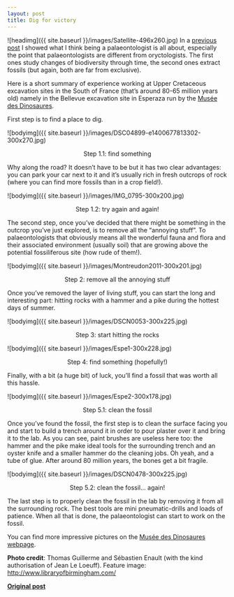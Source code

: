 ```yaml
---
layout: post
title: Dig for victory
---
```


![headimg]({{ site.baseurl }}/images/Satellite-496x260.jpg)
In a [previous post](http://www.ecoevoblog.com/2014/06/09/what-isnt-palaeontology-like/) I showed what I think being a palaeontologist is all about, especially the point that palaeontologists are different from oryctologists. The first ones study changes of biodiversity through time, the second ones extract fossils (but again, both are far from exclusive).

Here is a short summary of experience working at Upper Cretaceous excavation sites in the South of France (that’s around 80-65 million years old) namely in the Bellevue excavation site in Esperaza run by the [Musée des Dinosaures](http://www.dinosauria.org/).

First step is to find a place to dig.

![bodyimg]({{ site.baseurl }}/images/DSC04899-e1400677813302-300x270.jpg)

<center>Step 1.1: find something</center>

Why along the road? It doesn’t have to be but it has two clear advantages: you can park your car next to it and it’s usually rich in fresh outcrops of rock (where you can find more fossils than in a crop field!).

![bodyimg]({{ site.baseurl }}/images/IMG_0795-300x200.jpg)

<center>Step 1.2: try again and again!</center>

The second step, once you’ve decided that there might be something in the outcrop you’ve just explored, is to remove all the “annoying stuff”. To palaeontologists that obviously means all the wonderful fauna and flora and their associated environment (usually soil) that are growing above the potential fossiliferous site (how rude of them!).

![bodyimg]({{ site.baseurl }}/images/Montreudon2011-300x201.jpg)

<center>Step 2: remove all the annoying stuff</center>

Once you’ve removed the layer of living stuff, you can start the long and interesting part: hitting rocks with a hammer and a pike during the hottest days of summer.

![bodyimg]({{ site.baseurl }}/images/DSCN0053-300x225.jpg)

<center>Step 3: start hitting the rocks</center>

![bodyimg]({{ site.baseurl }}/images/Espe1-300x228.jpg)

<center>Step 4: find something (hopefully!)</center>

Finally, with a bit (a huge bit) of luck, you’ll find a fossil that was worth all this hassle.

![bodyimg]({{ site.baseurl }}/images/Espe2-300x178.jpg)

<center>Step 5.1: clean the fossil</center>

Once you’ve found the fossil, the first step is to clean the surface facing you and start to build a trench around it in order to pour plaster over it and bring it to the lab. As you can see, paint brushes are useless here too: the hammer and the pike make ideal tools for the surrounding trench and an oyster knife and a smaller hammer do the cleaning jobs. Oh yeah, and a tube of glue. After around 80 million years, the bones get a bit fragile.

![bodyimg]({{ site.baseurl }}/images/DSCN0478-300x225.jpg)

<center>Step 5.2: clean the fossil… again!</center>

The last step is to properly clean the fossil in the lab by removing it from all the surrounding rock. The best tools are mini pneumatic-drills and loads of patience. When all that is done, the palaeontologist can start to work on the fossil.

You can find more impressive pictures on the [Musée des Dinosaures webpage](http://www.dinosauria.org/les-fouilles.php).

**Photo credit**: Thomas Guillerme and Sébastien Enault (with the kind authorisation of Jean Le Loeuff). Feature image: http://www.libraryofbirmingham.com/

**[Original post](http://www.ecoevoblog.com/2014/06/23/dig-for-victory/)**


